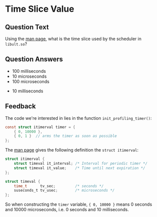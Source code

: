 # Time Slice Value

## Question Text

Using the [man page](https://man7.org/linux/man-pages/man2/setitimer.2.html), what is the time slice used by the scheduler in `libult.so`?

## Question Answers

- 100 milliseconds
- 10 microseconds
- 100 microseconds
+ 10 milliseconds

## Feedback

The code we're interested in lies in the function `init_profiling_timer()`:

```C
const struct itimerval timer = {
	{ 0, 10000 },
	{ 0, 1 }  // arms the timer as soon as possible
};
```

The [man page](https://man7.org/linux/man-pages/man2/setitimer.2.html) gives the following definition the `struct itimerval`:

```C
struct itimerval {
	struct timeval it_interval; /* Interval for periodic timer */
	struct timeval it_value;    /* Time until next expiration */
};

struct timeval {
	time_t      tv_sec;         /* seconds */
	suseconds_t tv_usec;        /* microseconds */
};
```
So when constructing the `timer` variable, `{ 0, 10000 }` means 0 seconds and 10000 microseconds, i.e. 0 seconds and 10 milliseconds. 

